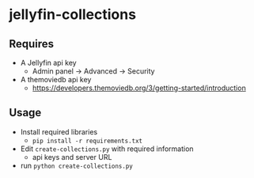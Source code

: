 # jellyfin-collections

## Requires

* A Jellyfin api key
  * Admin panel -> Advanced -> Security
* A themoviedb api key
  * https://developers.themoviedb.org/3/getting-started/introduction

## Usage

* Install required libraries
  * `pip install -r requirements.txt`
* Edit `create-collections.py` with required information
  * api keys and server URL
* run `python create-collections.py`
